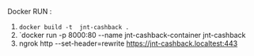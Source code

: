 Docker RUN :

1. `docker build -t  jnt-cashback .`
2.  `docker run -p 8000:80 --name jnt-cashback-container jnt-cashback
3.  ngrok http --set-header=rewrite https://jnt-cashback.localtest:443

